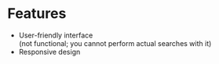 # Features

- User-friendly interface  
  (not functional; you cannot perform actual searches with it)
- Responsive design
